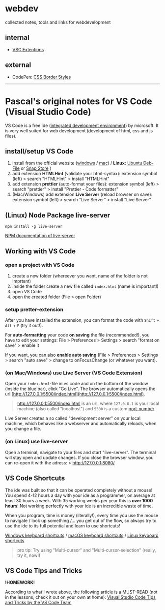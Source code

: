 # webdev
collected notes, tools and links for webdevelopment

## internal

 * [VSC Extentions](vsc-extentions.md)

## external

 * CodePen: <a target="_blank" href="https://codepen.io/coffeepyros/pen/BaoLpEN">CSS Border Styles</a>
  
---

# Pascal's original notes for VS Code (Visual Studio Code)

VS Code is a free ide ([integrated development environment](https://en.wikipedia.org/wiki/Integrated_development_environment)) by microsoft.
It is very well suited for web development (development of html, css and js files).

## install/setup VS Code

1. install from the official website ([windows](https://code.visualstudio.com/docs/setup/windows) / [mac](https://code.visualstudio.com/docs/setup/mac)) / **Linux:** [Ubuntu Deb-File](https://code.visualstudio.com/docs/?dv=linux64_deb) or [Snap Store](https://snapcraft.io/code) )
1. add extension **HTMLHint** (validate your html-syntax): extension symbol (left) > search "HTMLHint" > install "HTMLHint"
1. add extension **prettier** (auto-format your files): extension symbol (left) > search "prettier" > install "Prettier - Code formatter"
1. (Mac/Windows) add extension **Live Server** (reload browser on save): extension symbol (left) > search "Live Server" > install "Live Server"

## (Linux) Node Package live-server

`npm install -g live-server`

<a target="_blank" href="https://www.npmjs.com/package/live-server">NPM documentation of live-server</a>

## Working with VS Code

### open a project with VS Code

1. create a new folder (whereever you want, name of the folder is not imprtant)
1. inside the folder create a new file called `index.html` (name is important!)
1. open VS Code
1. open the created folder (File > open Folder)

### setup pretter-extension

After you have installed the extension, you can format the code with `Shift` + `Alt` + `F` (try it out!).

For **auto-formatting** your code **on saving** the file (recommended!), you have to edit your settings: File > Preferences > Settings > search "format on save" > enable it

If you want, you can also **enable auto saving** (File > Preferences > Settings > search "auto save" > change to onFocusChange (or whatever you want).

### (on Mac/Windows) use Live Server (VS Code Extension)

Open your `index.html`-file in vs code and on the bottom of the window (inside the blue bar), click "Go Live". The browser automatically opens the url [http://127.0.0.1:5500/index.html](http://127.0.0.1:5500/index.html).

> http://127.0.0.1:5500/index.html is an url, where `127.0.0.1` is your local machine (also called "localhost") and `5500` is a custom [port-number](https://en.wikipedia.org/wiki/Port_(computer_networking))

Live Server creates a so called "development server" on your local machine, which behaves like a webserver and automatically reloads, when you change a file.

### (on Linux) use live-server

Open a terminal, navigate to your files and start "live-server". The terminal will stay open and update changes. If you close the browser window, you can re-open it with the adress: > http://127.0.0.1:8080/

## VS Code Shortcuts

The ide was built so that it can be operated completely without a mouse!
You spend 4-12 hours a day with your ide as a programmer, on average at least 30 hours a week. With 35 working weeks per year this is **over 1000 hours**! Not working perfectly with your ide is an incredible waste of time.

When you program, time is money (literally!), every time you use the mouse to navigate / look up something /... you get out of the flow, so always try to use the ide to its full potential and learn to use shortcuts!

[Windows keyboard shortcuts](https://code.visualstudio.com/shortcuts/keyboard-shortcuts-windows.pdf) / [macOS keyboard shortcuts](https://code.visualstudio.com/shortcuts/keyboard-shortcuts-macos.pdf) / [Linux keyboard shortcuts](https://code.visualstudio.com/shortcuts/keyboard-shortcuts-linux.pdf)

> pro tip: Try using "Multi-cursor" and "Multi-cursor-selection" (really, try it, now!)

## VS Code Tips and Tricks

**!HOMEWORK!**

According to what I wrote above, the following article is a MUST-READ (not in the lessons, check it out on your own at home): [Visual Studio Code Tips and Tricks by the VS Code Team](https://code.visualstudio.com/docs/getstarted/tips-and-tricks)
